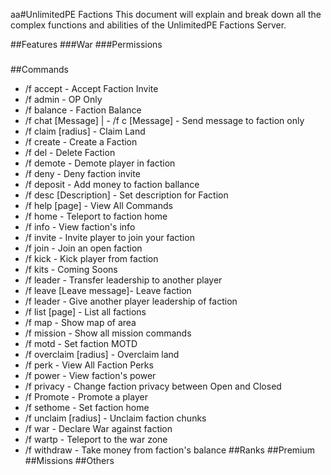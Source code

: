 aa#UnlimitedPE Factions
This document will explain and break down  all the complex functions and abilities of the UnlimitedPE Factions Server.

##Features
###War
###Permissions
###

##Commands
- /f accept - Accept Faction Invite
- /f admin - OP Only
- /f balance - Faction Balance
- /f chat [Message] | - /f c [Message] - Send message to faction only
- /f claim [radius] - Claim Land
- /f create <name> - Create a Faction
- /f del - Delete Faction
- /f demote <player> - Demote player in faction
- /f deny - Deny faction invite
- /f deposit <amount> - Add money to faction ballance
- /f desc [Description] - Set description for Faction
- /f help [page] - View All Commands
- /f home - Teleport to faction home
- /f info <faction> - View faction's info
- /f invite <player> - Invite player to join your faction
- /f join <faction> - Join an open faction
- /f kick <player> - Kick player from faction
- /f kits - Coming Soons
- /f leader <player> - Transfer leadership to another player
- /f leave [Leave message]- Leave faction
- /f leader <player> - Give another player leadership of faction
- /f list [page] - List all factions
- /f map - Show map of area
- /f mission - Show all mission commands
- /f motd <InternalPlayerSettings> - Set faction MOTD 
- /f overclaim [radius] - Overclaim land 
- /f perk - View All Faction Perks 
- /f power - View faction's power
- /f privacy - Change faction privacy between Open and Closed
- /f Promote <player> - Promote a player
- /f sethome - Set faction home
- /f unclaim [radius] - Unclaim faction chunks
- /f war <faction> - Declare War against faction
- /f wartp - Teleport to the war zone
- /f withdraw - Take money from faction's balance
##Ranks
##Premium
##Missions
##Others
